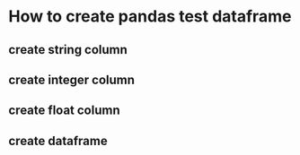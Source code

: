 # How to create pandas test dataframe

## create string column

## create integer column

## create float column

## create dataframe
